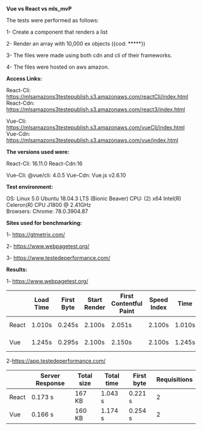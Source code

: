 **Vue vs React vs mls_mvP**

The tests were performed as follows:

1- Create a component that renders a list

2- Render an array with 10,000 ex objects ({cod: *****})

3- The files were made using both cdn and cli of their frameworks.

4- The files were hosted on aws amazon.

**Access Links:**

React-Cli:   https://mlsamazons3testepublish.s3.amazonaws.com/reactCli/index.html       
React-Cdn: https://mlsamazons3testepublish.s3.amazonaws.com/react3/index.html

Vue-Cli:    https://mlsamazons3testepublish.s3.amazonaws.com/vueCli/index.html
Vue-Cdn: https://mlsamazons3testepublish.s3.amazonaws.com/vue/index.html

**The versions used were:**

React-Cli: 16.11.0
React-Cdn:16

Vue-Cli:  @vue/cli: 4.0.5
Vue-Cdn: Vue.js v2.6.10


**Test environment:**

  OS: Linux 5.0 Ubuntu 18.04.3 LTS (Bionic Beaver)
  CPU: (2) x64 Intel(R) Celeron(R) CPU  J1800  @ 2.41GHz       
  Browsers: Chrome: 78.0.3904.87 


**Sites used for benchmarking:**

1- https://gtmetrix.com/

2-  https://www.webpagetest.org/

3- https://www.testedeperformance.com/

**Results:**

1- https://www.webpagetest.org/

|  |Load Time|First Byte|Start Render|First Contentful Paint|Speed Index|Time|Requests|Bytes In|
|--|---------|----------|------------|----------------------|-----------|----|--------|--------|
|React|1.010s|0.245s|2.100s|2.051s|2.100s|1.010s|5|167 KB|
|Vue|1.245s|0.295s|2.100s|2.150s|2.100s|1.245s|2|160 KB|


2-https://app.testedeperformance.com/

|   |Server Response|Total size|Total time|First byte|Requisitions|
|---|---------------|----------|----------|----------|------------|
|React|0.173 s|167 KB|1.043 s|0.221 s|2|
|Vue|0.166 s|160 KB|1.174 s|0.254 s|2|

